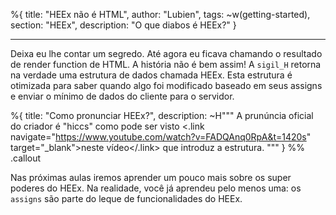 %{
title: "HEEx não é HTML",
author: "Lubien",
tags: ~w(getting-started),
section: "HEEx",
description: "O que diabos é HEEx?"
}

---

Deixa eu lhe contar um segredo. Até agora eu ficava chamando o resultado de render function de HTML. A história não é bem assim! A `sigil_H` retorna na verdade uma estrutura de dados chamada HEEx. Esta estrutura é otimizada para saber quando algo foi modificado baseado em seus assigns e enviar o mínimo de dados do cliente para o servidor.

%{
title: "Como pronunciar HEEx?",
description: ~H"""
A prunúncia oficial do criador é "hiccs" como pode ser visto
<.link navigate="https://www.youtube.com/watch?v=FADQAnq0RpA&t=1420s" target="\_blank">neste vídeo</.link> que introduz a estrutura.
"""
} %% .callout

Nas próximas aulas iremos aprender um pouco mais sobre os super poderes do HEEx. Na realidade, você já aprendeu pelo menos uma: os `assigns` são parte do leque de funcionalidades do HEEx.
